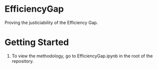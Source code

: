 # EfficiencyGap
Proving the justiciability of the Efficiency Gap.

# Getting Started

1. To view the methodology, go to EfficiencyGap.ipynb in the root of the repository.
